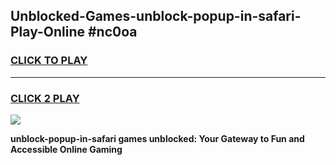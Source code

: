
## Unblocked-Games-unblock-popup-in-safari-Play-Online #nc0oa
<h3>
<a href="https://news.freeplayer.one?title=unblock-popup-in-safari&ref=3">CLICK TO PLAY</a></h3>
<hr>

<h3>
<a href="https://news.freeplayer.one?title=unblock-popup-in-safari&ref=3">CLICK 2 PLAY</a>
  
</h3>

<a href="https://news.freeplayer.one?title=unblock-popup-in-safari&ref=3"><img src="https://clearcache.store/games.png"></a>


**unblock-popup-in-safari games unblocked: Your Gateway to Fun and Accessible Online Gaming**
